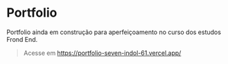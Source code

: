 # Portfolio
Portfolio ainda em construção para aperfeiçoamento no curso dos estudos Frond End.

> Acesse em https://portfolio-seven-indol-61.vercel.app/

